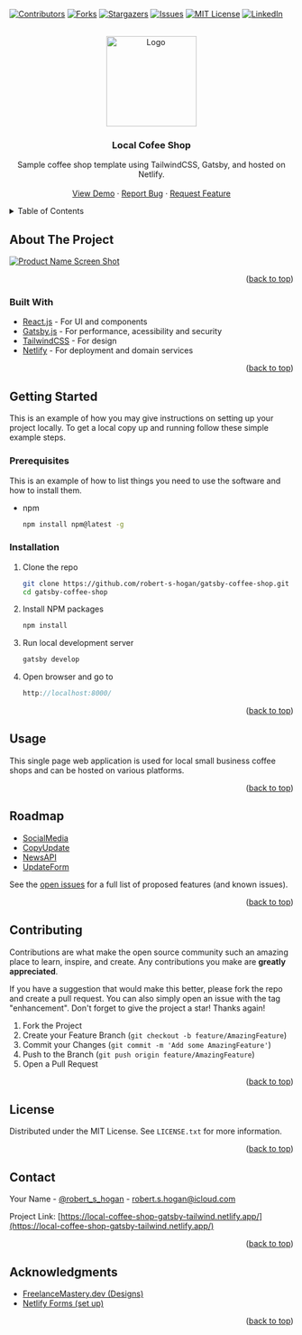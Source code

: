 <div id="top"></div>
<!--
*** Thanks for checking out the Best-README-Template. If you have a suggestion
*** that would make this better, please fork the repo and create a pull request
*** or simply open an issue with the tag "enhancement".
*** Don't forget to give the project a star!
*** Thanks again! Now go create something AMAZING! :D
-->

<!-- PROJECT SHIELDS -->
<!--
*** I'm using markdown "reference style" links for readability.
*** Reference links are enclosed in brackets [ ] instead of parentheses ( ).
*** See the bottom of this document for the declaration of the reference variables
*** for contributors-url, forks-url, etc. This is an optional, concise syntax you may use.
*** https://www.markdownguide.org/basic-syntax/#reference-style-links
-->

[![Contributors][contributors-shield]][contributors-url]
[![Forks][forks-shield]][forks-url]
[![Stargazers][stars-shield]][stars-url]
[![Issues][issues-shield]][issues-url]
[![MIT License][license-shield]][license-url]
[![LinkedIn][linkedin-shield]][linkedin-url]

<!-- PROJECT LOGO -->
<br />
<div align="center">
  <a href="https://local-coffee-shop-gatsby-tailwind.netlify.app/">
    <img src="https://local-coffee-shop-gatsby-tailwind.netlify.app/static/78e3d8ed986a3aa5dd73278bdf2348a7/f8f67/coffee_hero.webp" alt="Logo" width="160" height="160">
  </a>

<h3 align="center">Local Cofee Shop</h3>

  <p align="center">
    Sample coffee shop template using TailwindCSS, Gatsby, and hosted on Netlify.
    <br />
    <br />
    <a href="https://local-coffee-shop-gatsby-tailwind.netlify.app/">View Demo</a>
    ·
    <a href="https://github.com/robert-s-hogan/gatsby-coffee-shop/issues">Report Bug</a>
    ·
    <a href="https://github.com/robert-s-hogan/gatsby-coffee-shop/issues">Request Feature</a>
  </p>
</div>

<!-- TABLE OF CONTENTS -->
<details>
  <summary>Table of Contents</summary>
  <ol>
    <li>
      <a href="#about-the-project">About The Project</a>
      <ul>
        <li><a href="#built-with">Built With</a></li>
      </ul>
    </li>
    <li>
      <a href="#getting-started">Getting Started</a>
      <ul>
        <li><a href="#prerequisites">Prerequisites</a></li>
        <li><a href="#installation">Installation</a></li>
      </ul>
    </li>
    <li><a href="#usage">Usage</a></li>
    <li><a href="#roadmap">Roadmap</a></li>
    <li><a href="#contributing">Contributing</a></li>
    <li><a href="#license">License</a></li>
    <li><a href="#contact">Contact</a></li>
    <li><a href="#acknowledgments">Acknowledgments</a></li>
  </ol>
</details>

<!-- ABOUT THE PROJECT -->

## About The Project

[![Product Name Screen Shot][product-screenshot]](https://example.com)

<p align="right">(<a href="#top">back to top</a>)</p>

### Built With

-   [React.js](https://reactjs.org/) - For UI and components
-   [Gatsby.js](https://gatsbyjs.org/) - For performance, acessibility and security
-   [TailwindCSS](https://tailwindcss.com/) - For design
-   [Netlify](https://www.netlify.com) - For deployment and domain services

<p align="right">(<a href="#top">back to top</a>)</p>

<!-- GETTING STARTED -->

## Getting Started

This is an example of how you may give instructions on setting up your project locally.
To get a local copy up and running follow these simple example steps.

### Prerequisites

This is an example of how to list things you need to use the software and how to install them.

-   npm
    ```sh
    npm install npm@latest -g
    ```

### Installation

1. Clone the repo
    ```sh
    git clone https://github.com/robert-s-hogan/gatsby-coffee-shop.git
    cd gatsby-coffee-shop
    ```
2. Install NPM packages
    ```sh
    npm install
    ```
3. Run local development server
    ```js
    gatsby develop
    ```
4. Open browser and go to
    ```js
    http://localhost:8000/
    ```

 <p align="right">(<a href="#top">back to top</a>)</p>

<!-- USAGE EXAMPLES -->

## Usage

This single page web application is used for local small business coffee shops and can be hosted on various platforms.

<p align="right">(<a href="#top">back to top</a>)</p>

<!-- ROADMAP -->

## Roadmap

-   [SocialMedia](https://github.com/robert-s-hogan/gatsby-coffee-shop/issues/3)
-   [CopyUpdate](https://github.com/robert-s-hogan/gatsby-coffee-shop/issues/5)
-   [NewsAPI](https://github.com/robert-s-hogan/gatsby-coffee-shop/issues/7)
-   [UpdateForm](https://github.com/robert-s-hogan/gatsby-coffee-shop/issues/6)

See the [open issues](https://github.com/robert-s-hogan/gatsby-coffee-shop/issues) for a full list of proposed features (and known issues).

<p align="right">(<a href="#top">back to top</a>)</p>

<!-- CONTRIBUTING -->

## Contributing

Contributions are what make the open source community such an amazing place to learn, inspire, and create. Any contributions you make are **greatly appreciated**.

If you have a suggestion that would make this better, please fork the repo and create a pull request. You can also simply open an issue with the tag "enhancement".
Don't forget to give the project a star! Thanks again!

1. Fork the Project
2. Create your Feature Branch (`git checkout -b feature/AmazingFeature`)
3. Commit your Changes (`git commit -m 'Add some AmazingFeature'`)
4. Push to the Branch (`git push origin feature/AmazingFeature`)
5. Open a Pull Request

<p align="right">(<a href="#top">back to top</a>)</p>

<!-- LICENSE -->

## License

Distributed under the MIT License. See `LICENSE.txt` for more information.

<p align="right">(<a href="#top">back to top</a>)</p>

<!-- CONTACT -->

## Contact

Your Name - [@robert_s_hogan](https://twitter.com/robert_s_hogan) - robert.s.hogan@icloud.com

Project Link: [https://local-coffee-shop-gatsby-tailwind.netlify.app/](https://local-coffee-shop-gatsby-tailwind.netlify.app/)

<p align="right">(<a href="#top">back to top</a>)</p>

<!-- ACKNOWLEDGMENTS -->

## Acknowledgments

-   [FreelanceMastery.dev (Designs)](https://freelancemastery.dev/)
-   [Netlify Forms (set up)](https://www.youtube.com/watch?v=6ElQ689HRcY&ab_channel=TraversyMedia)

<p align="right">(<a href="#top">back to top</a>)</p>

<!-- MARKDOWN LINKS & IMAGES -->
<!-- https://www.markdownguide.org/basic-syntax/#reference-style-links -->

[contributors-shield]: https://img.shields.io/github/contributors/robert-s-hogan/gatsby-coffee-shop.svg?style=for-the-badge
[contributors-url]: https://github.com/robert-s-hogan/gatsby-coffee-shop/graphs/contributors
[forks-shield]: https://img.shields.io/github/forks/robert-s-hogan/gatsby-coffee-shop.svg?style=for-the-badge
[forks-url]: https://github.com/robert-s-hogan/gatsby-coffee-shop/network/members
[stars-shield]: https://img.shields.io/github/stars/robert-s-hogan/gatsby-coffee-shop.svg?style=for-the-badge
[stars-url]: https://github.com/robert-s-hogan/gatsby-coffee-shop/stargazers
[issues-shield]: https://img.shields.io/github/issues/robert-s-hogan/gatsby-coffee-shop.svg?style=for-the-badge
[issues-url]: https://github.com/robert-s-hogan/gatsby-coffee-shop/issues
[license-shield]: https://img.shields.io/github/license/robert-s-hogan/gatsby-coffee-shop.svg?style=for-the-badge
[license-url]: https://github.com/robert-s-hogan/gatsby-coffee-shop/blob/main/license.txt
[linkedin-shield]: https://img.shields.io/badge/-LinkedIn-black.svg?style=for-the-badge&logo=linkedin&colorB=555
[linkedin-url]: https://www.linkedin.com/in/robert-s-hogan
[product-screenshot]: https://res.cloudinary.com/dmfdjwwgb/image/upload/v1635453959/local-coffee-shop-gatsby-tailwind.netlify.app/gatsby_coffee_shop-desktop_zo0psg.jpg

```

```
